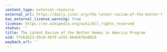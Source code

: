```yaml
---
content_type: external-resource
external_url: https://daily.jstor.org/the-latent-racism-of-the-better-homes-in-america-program/
has_external_license_warning: true
license: https://en.wikipedia.org/wiki/All_rights_reserved
status: ''
title: The Latent Racism of the Better Homes in America Program
uid: 5feb2623-d5c8-4bf6-a155-b64e67ba8829
wayback_url: ''
---
```


